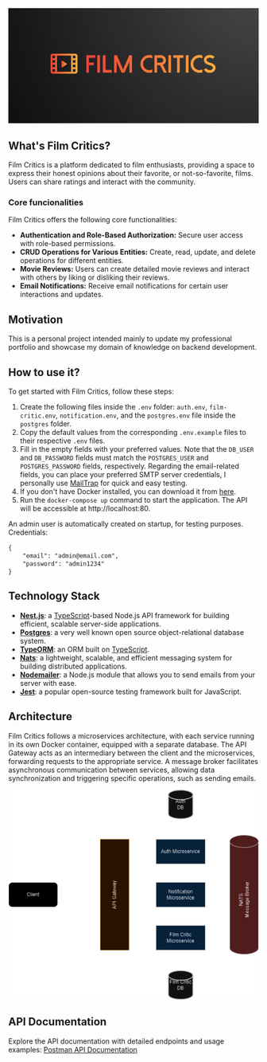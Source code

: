 <div align="center">
  <img src="resourses/film-critics-logo.png" alt="Film Critics Logo">
</div>

## What's Film Critics?

Film Critics is a platform dedicated to film enthusiasts, providing a space to express their honest opinions about their favorite, or not-so-favorite, films. Users can share ratings and interact with the community.

### Core funcionalities

Film Critics offers the following core functionalities:

- **Authentication and Role-Based Authorization:** Secure user access with role-based permissions.
- **CRUD Operations for Various Entities:** Create, read, update, and delete operations for different entities.
- **Movie Reviews:** Users can create detailed movie reviews and interact with others by liking or disliking their reviews.
- **Email Notifications:** Receive email notifications for certain user interactions and updates.

## Motivation

This is a personal project intended mainly to update my professional portfolio and showcase my domain of knowledge on backend development.

## How to use it?

To get started with Film Critics, follow these steps:

1. Create the following files inside the `.env` folder: `auth.env`, `film-critic.env`, `notification.env`, and the `postgres.env` file inside the `postgres` folder.
2. Copy the default values from the corresponding `.env.example` files to their respective `.env` files.
3. Fill in the empty fields with your preferred values. Note that the `DB_USER` and `DB_PASSWORD` fields must match the `POSTGRES_USER` and `POSTGRES_PASSWORD` fields, respectively. Regarding the email-related fields, you can place your preferred SMTP server credentials, I personally use [MailTrap](https://mailtrap.io/) for quick and easy testing.
4. If you don't have Docker installed, you can download it from [here](https://docs.docker.com/).
5. Run the `docker-compose up` command to start the application. The API will be accessible at http://localhost:80.

An admin user is automatically created on startup, for testing purposes. Credentials:

```
{
    "email": "admin@email.com",
    "password": "admin1234"
}
```

## Technology Stack

- **[Nest.js](https://nestjs.com/)**: a [TypeScript](https://www.typescriptlang.org/)-based Node.js API framework for building efficient, scalable server-side applications.
- **[Postgres](https://www.postgresql.org/)**: a very well known open source object-relational database system.
- **[TypeORM](https://typeorm.io/)**: an ORM built on [TypeScript](https://www.typescriptlang.org/).
- **[Nats](https://nats.io/)**: a lightweight, scalable, and efficient messaging system for building distributed applications.
- **[Nodemailer](https://nodemailer.com/)**: a Node.js module that allows you to send emails from your server with ease.
- **[Jest](https://jestjs.io/)**: a popular open-source testing framework built for JavaScript.

## Architecture

Film Critics follows a microservices architecture, with each service running in its own Docker container, equipped with a separate database. The API Gateway acts as an intermediary between the client and the microservices, forwarding requests to the appropriate service. A message broker facilitates asynchronous communication between services, allowing data synchronization and triggering specific operations, such as sending emails.

<div align="center">
  <img src="resourses/film-critics-architecture.png" alt="Film Critics Architecture">
</div>

## API Documentation

Explore the API documentation with detailed endpoints and usage examples: [Postman API Documentation](https://documenter.getpostman.com/view/10986690/2s9YJXakff)
